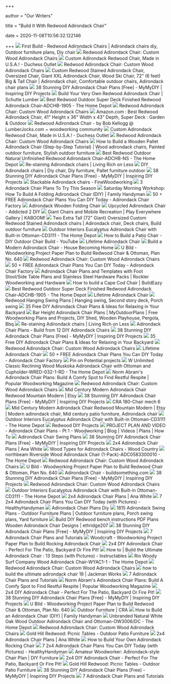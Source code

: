 +++
        
author = "Our Writers"
        
title = "Build It With Redwood Adirondack Chair"
        
date = 2020-11-08T10:56:32.122146
        
+++
[ ![](https://i.pinimg.com/originals/9d/3e/60/9d3e608808e15f3c942a7053988911de.jpg)](https://i.pinimg.com/originals/9d/3e/60/9d3e608808e15f3c942a7053988911de.jpg) First Build - Redwood Adirondack Chairs | Adirondack chairs diy, Outdoor  furniture plans, Diy chair
[ ![](https://www.foreverredwood.com/image/catalog/product/redwood-adirondack-chair/adirondack_chair_in_mature_redwood_with_transparent_premium_sealant_12.jpg)](https://www.foreverredwood.com/image/catalog/product/redwood-adirondack-chair/adirondack_chair_in_mature_redwood_with_transparent_premium_sealant_12.jpg) Redwood Adirondack Chair: Custom Wood Adirondack Chairs
[ ![](http://www.duchessoutlet.com/content/189479/Pergolas_etc/Redwood_Furniture/adironch_i.jpg)](http://www.duchessoutlet.com/content/189479/Pergolas_etc/Redwood_Furniture/adironch_i.jpg) Custom Adirondack Redwood Chair, Made in U.S.A.! - Duchess Outlet
[ ![](https://www.foreverredwood.com/image/catalog/product/redwood-adirondack-chair/adirondack_chair_in_mature_redwood_with_transparent_premium_sealant2.jpg)](https://www.foreverredwood.com/image/catalog/product/redwood-adirondack-chair/adirondack_chair_in_mature_redwood_with_transparent_premium_sealant2.jpg) Redwood Adirondack Chair: Custom Wood Adirondack Chairs
[ ![](https://i.pinimg.com/736x/e9/37/dc/e937dc083e576fe103258a527de8e912.jpg)](https://i.pinimg.com/736x/e9/37/dc/e937dc083e576fe103258a527de8e912.jpg) Custom Redwood Stained Adirondack Chair, Oversized Chair, Giant XXL Adirondack  Chair, Wood Ski Chair, 72" (6 feet) Big & Tall Chair | Adirondack chair,  Comfortable outdoor chairs, Adirondack chair plans
[ ![](https://www.mymydiy.com/wp-content/uploads/2017/06/JackmanWorks-Adirondack-Chair.jpg)](https://www.mymydiy.com/wp-content/uploads/2017/06/JackmanWorks-Adirondack-Chair.jpg) 38 Stunning DIY Adirondack Chair Plans [Free] - MyMyDIY | Inspiring DIY  Projects
[ ![](https://i2.wp.com/schuttelumber.com/wp-content/uploads/2013/03/22b8e9f598c6c0df600cc86e3440487e.jpg?resize=269%2C300)](https://i2.wp.com/schuttelumber.com/wp-content/uploads/2013/03/22b8e9f598c6c0df600cc86e3440487e.jpg?resize=269%2C300) Build Your Very Own Redwood Adirondack Chair | Schutte Lumber
[ ![](https://images.homedepot-static.com/productImages/5b2be020-4c27-4a02-be2e-e2a2b4be51ec/svn/best-redwood-wood-adirondack-chairs-adchb-1905-64_600.jpg)](https://images.homedepot-static.com/productImages/5b2be020-4c27-4a02-be2e-e2a2b4be51ec/svn/best-redwood-wood-adirondack-chairs-adchb-1905-64_600.jpg) Best Redwood Outdoor Super Deck Finished Redwood Adirondack Chair-ADCHB-1905  - The Home Depot
[ ![](https://www.foreverredwood.com/image/catalog/product/redwood-adirondack-chair/adirondack_2_.jpg)](https://www.foreverredwood.com/image/catalog/product/redwood-adirondack-chair/adirondack_2_.jpg) Redwood Adirondack Chair: Custom Wood Adirondack Chairs
[ ![](https://images-na.ssl-images-amazon.com/images/I/813LnMt2osL._AC_SX679_.jpg)](https://images-na.ssl-images-amazon.com/images/I/813LnMt2osL._AC_SX679_.jpg) Amazon.com : Best Redwood Adirondack Chair, 41" Height x 36" Width x 43"  Depth, Super Deck : Garden & Outdoor
[ ![](https://www.lumberjocks.com/assets/pictures/projects/279774.jpg)](https://www.lumberjocks.com/assets/pictures/projects/279774.jpg) Redwood Adirondack Chair - by Bob Kellogg @ LumberJocks.com ~ woodworking  community
[ ![](http://www.duchessoutlet.com/content/189479/Pergolas_etc/Redwood_Furniture/adironch_c.jpg)](http://www.duchessoutlet.com/content/189479/Pergolas_etc/Redwood_Furniture/adironch_c.jpg) Custom Adirondack Redwood Chair, Made in U.S.A.! - Duchess Outlet
[ ![](https://www.foreverredwood.com/image/cache/catalog/product/the-classic-adirondack-chairs/the_classic_adirondack_chair_michael_joie_1-800x800.jpg)](https://www.foreverredwood.com/image/cache/catalog/product/the-classic-adirondack-chairs/the_classic_adirondack_chair_michael_joie_1-800x800.jpg) Redwood Adirondack Chair: Custom Wood Adirondack Chairs
[ ![](https://i.pinimg.com/originals/7a/64/38/7a64387c02bd19d75b0814d3ddc93a01.jpg)](https://i.pinimg.com/originals/7a/64/38/7a64387c02bd19d75b0814d3ddc93a01.jpg) How to Build a Wooden Pallet Adirondack Chair (Step-by-Step Tutorial) |  Wood adirondack chairs, Painted outdoor furniture, Stylish outdoor furniture
[ ![](https://images.homedepot-static.com/productImages/3f2b0e80-d31a-47a3-ab8a-2ee4ad09c914/svn/best-redwood-wood-adirondack-chairs-adchb-ns-64_1000.jpg)](https://images.homedepot-static.com/productImages/3f2b0e80-d31a-47a3-ab8a-2ee4ad09c914/svn/best-redwood-wood-adirondack-chairs-adchb-ns-64_1000.jpg) Best Redwood Outdoor Natural Unfinished Redwood Adirondack Chair-ADCHB-NS -  The Home Depot
[ ![](http://livingrichonless.com/wp-content/uploads/2011/07/Powerwashed-chair1.jpg)](http://livingrichonless.com/wp-content/uploads/2011/07/Powerwashed-chair1.jpg) Re-staining Adirondack chairs | Living Rich on Less
[ ![](https://i.pinimg.com/originals/0c/47/1e/0c471ea9908770b7521583416b1d5bc9.jpg)](https://i.pinimg.com/originals/0c/47/1e/0c471ea9908770b7521583416b1d5bc9.jpg) DIY Adirondack chairs | Diy chair, Diy furniture, Pallet furniture outdoor
[ ![](https://www.mymydiy.com/wp-content/uploads/2017/06/How-to-Build-an-Adirondack-Chair.jpg)](https://www.mymydiy.com/wp-content/uploads/2017/06/How-to-Build-an-Adirondack-Chair.jpg) 38 Stunning DIY Adirondack Chair Plans [Free] - MyMyDIY | Inspiring DIY  Projects
[ ![](https://s3.amazonaws.com/finewoodworking.s3.tauntoncloud.com/app/uploads/2016/09/06192159/Griffith_Adirondack_chair_three-quarter-main.jpg)](https://s3.amazonaws.com/finewoodworking.s3.tauntoncloud.com/app/uploads/2016/09/06192159/Griffith_Adirondack_chair_three-quarter-main.jpg) Stackable Adirondack chairs - FineWoodworking
[ ![](https://www.mikeswoodworkingprojects.com/wp-content/uploads/2015/04/adirondack-chair-plans.jpg)](https://www.mikeswoodworkingprojects.com/wp-content/uploads/2015/04/adirondack-chair-plans.jpg) 3 Adirondack Chair Plans To Try This Season
[ ![](https://www.familyhandyman.com/wp-content/uploads/2018/07/ADIRONDACK16_WEB.jpg)](https://www.familyhandyman.com/wp-content/uploads/2018/07/ADIRONDACK16_WEB.jpg) Saturday Morning Workshop: How To Build A Folding Adirondack Chair (DIY) |  Family Handyman
[ ![](https://i2.wp.com/adirondackchairfactory.com/wp-content/uploads/Adirondack-Chair-Plans.jpg?fit=900%2C600&ssl=1)](https://i2.wp.com/adirondackchairfactory.com/wp-content/uploads/Adirondack-Chair-Plans.jpg?fit=900%2C600&ssl=1) 50 + FREE Adirondack Chair Plans You Can DIY Today - Adirondack Chair  Factory
[ ![](https://www.foreverredwood.com/image/cache/catalog/product/adirondack-wooden-folding-chair/adirondack_folding_1-800x800.jpg)](https://www.foreverredwood.com/image/cache/catalog/product/adirondack-wooden-folding-chair/adirondack_folding_1-800x800.jpg) Adirondack Wooden Folding Chair
[ ![](https://addicted2diy.com/wp-content/uploads/2020/04/post-pics-5761-1024x682.jpg)](https://addicted2diy.com/wp-content/uploads/2020/04/post-pics-5761-1024x682.jpg) Upcycled Adirondack Chair - Addicted 2 DIY
[ ![](https://kaboom.org/wp-content/uploads/2017/04/redwood-city-giant-chairs-and-mobile-recreation-4.jpg)](https://kaboom.org/wp-content/uploads/2017/04/redwood-city-giant-chairs-and-mobile-recreation-4.jpg) Giant Chairs and Mobile Recreation | Play Everywhere Gallery | KABOOM!
[ ![](https://i.pinimg.com/736x/c6/c7/9f/c6c79fc6de9f78d46e4b6b237948b64f.jpg)](https://i.pinimg.com/736x/c6/c7/9f/c6c79fc6de9f78d46e4b6b237948b64f.jpg) Two Extra Tall (72" Giant) Oversized Custom Redwood Stained Adirondack  chairs | Adirondack chair, Deck chairs, Build outdoor furniture
[ ![](https://images.homedepot-static.com/productImages/09eb547e-6d63-4be4-b13b-4a60b2980acf/svn/outdoor-interiors-wood-adirondack-chairs-cd3111-64_1000.jpg)](https://images.homedepot-static.com/productImages/09eb547e-6d63-4be4-b13b-4a60b2980acf/svn/outdoor-interiors-wood-adirondack-chairs-cd3111-64_1000.jpg) Outdoor Interiors Eucalyptus Adirondack Chair with Built-in Ottoman-CD3111  - The Home Depot
[ ![](https://i.ytimg.com/vi/k2PL0fmvl6k/maxresdefault.jpg)](https://i.ytimg.com/vi/k2PL0fmvl6k/maxresdefault.jpg) How to Build a Patio Chair - DIY Outdoor Chair Build - YouTube
[ ![](https://marvel-b1-cdn.bc0a.com/f00000000107743/www.lifetime.com/imagecache/kodachrome/product/main/742e4bbe-2e09-4933-81c2-9a4b4a1c345a.jpg)](https://marvel-b1-cdn.bc0a.com/f00000000107743/www.lifetime.com/imagecache/kodachrome/product/main/742e4bbe-2e09-4933-81c2-9a4b4a1c345a.jpg) Lifetime Adirondack Chair
[ ![](https://i1.wp.com/housebecominghome.com/wp-content/uploads/2020/07/Build-a-Modern-Adirondack-Chair-Plans.jpg?fit=500%2C500&ssl=1)](https://i1.wp.com/housebecominghome.com/wp-content/uploads/2020/07/Build-a-Modern-Adirondack-Chair-Plans.jpg?fit=500%2C500&ssl=1) Build a Modern Adirondack Chair - House Becoming Home
[ ![](https://woodcraft-production-weblinc.netdna-ssl.com/product_images/woodworking-project-paper-plan-to-build-redwood-chair-ottoman-plan-no-640/584519d469702d19cc0010b9/super_zoom.jpg?c=1480923604)](https://woodcraft-production-weblinc.netdna-ssl.com/product_images/woodworking-project-paper-plan-to-build-redwood-chair-ottoman-plan-no-640/584519d469702d19cc0010b9/super_zoom.jpg?c=1480923604) U Bild - Woodworking Project Paper Plan to Build Redwood Chair & Ottoman,  Plan No. 640
[ ![](https://www.foreverredwood.com/image/catalog/product/redwood-adirondack-chair/adirondacks_with_ottomans_in_mature_with_red_flowers_in_background_photoshopped_final.jpg)](https://www.foreverredwood.com/image/catalog/product/redwood-adirondack-chair/adirondacks_with_ottomans_in_mature_with_red_flowers_in_background_photoshopped_final.jpg) Redwood Adirondack Chair: Custom Wood Adirondack Chairs
[ ![](https://i2.wp.com/adirondackchairfactory.com/wp-content/uploads/lawn-chairs.jpg?resize=566%2C555)](https://i2.wp.com/adirondackchairfactory.com/wp-content/uploads/lawn-chairs.jpg?resize=566%2C555) 50 + FREE Adirondack Chair Plans You Can DIY Today - Adirondack Chair  Factory
[ ![](https://www.rockler.com/media/catalog/product/cache/3434eb5edc1f5c9809271cab5a58bac7/5/5/55204-01-1000_1.jpg)](https://www.rockler.com/media/catalog/product/cache/3434eb5edc1f5c9809271cab5a58bac7/5/5/55204-01-1000_1.jpg) Adirondack Chair Plans and Templates with Foot Stool/Side Table Plans and  Stainless Steel Hardware Packs | Rockler Woodworking and Hardware
[ ![](https://www.buildeazy.com/wp-content/uploads/userphoto-adir-nigel-600-2-600x385.gif)](https://www.buildeazy.com/wp-content/uploads/userphoto-adir-nigel-600-2-600x385.gif) How to build a Cape Cod Chair | BuildEazy
[ ![](https://images.homedepot-static.com/productImages/5803ff73-1446-4eea-9a3f-b74fc616cfa5/svn/best-redwood-wood-adirondack-chairs-adchb-1905-c3_600.jpg)](https://images.homedepot-static.com/productImages/5803ff73-1446-4eea-9a3f-b74fc616cfa5/svn/best-redwood-wood-adirondack-chairs-adchb-1905-c3_600.jpg) Best Redwood Outdoor Super Deck Finished Redwood Adirondack Chair-ADCHB-1905  - The Home Depot
[ ![](https://marvel-b1-cdn.bc0a.com/f00000000107743/www.lifetime.com/imagecache/kodachrome/product/main/25c5ba02-b567-4785-aa05-0c6f9c49a91f.jpg)](https://marvel-b1-cdn.bc0a.com/f00000000107743/www.lifetime.com/imagecache/kodachrome/product/main/25c5ba02-b567-4785-aa05-0c6f9c49a91f.jpg) Lifetime Adirondack Chair
[ ![](https://i.pinimg.com/originals/01/0e/36/010e36f29d869e9351224497f794f3ec.jpg)](https://i.pinimg.com/originals/01/0e/36/010e36f29d869e9351224497f794f3ec.jpg) Redwood Hanging Swing Plans | Hanging swing, Second story deck, Porch swing
[ ![](https://morningchores.com/wp-content/uploads/2016/08/35-Free-DIY-Adirondack-Chair-Plans-FB.jpg)](https://morningchores.com/wp-content/uploads/2016/08/35-Free-DIY-Adirondack-Chair-Plans-FB.jpg) 35 Free DIY Adirondack Chair Plans & Ideas for Relaxing in Your Backyard
[ ![](https://myoutdoorplans.com/wp-content/uploads/2017/03/Bar-height-adirondack-chair-plans-600x419.jpg)](https://myoutdoorplans.com/wp-content/uploads/2017/03/Bar-height-adirondack-chair-plans-600x419.jpg) Bar Height Adirondack Chair Plans | MyOutdoorPlans | Free Woodworking Plans  and Projects, DIY Shed, Wooden Playhouse, Pergola, Bbq
[ ![](http://livingrichonless.com/wp-content/uploads/2011/07/Finished-chairs-on-porch1.jpg)](http://livingrichonless.com/wp-content/uploads/2011/07/Finished-chairs-on-porch1.jpg) Re-staining Adirondack chairs | Living Rich on Less
[ ![](https://freeww.com/images/large/chairs/chair1.jpg)](https://freeww.com/images/large/chairs/chair1.jpg) Adirondack Chair Plans - Build from 12 DIY Adirondack Chairs
[ ![](https://www.mymydiy.com/wp-content/uploads/2017/06/Webp.net-compress-image.jpg)](https://www.mymydiy.com/wp-content/uploads/2017/06/Webp.net-compress-image.jpg) 38 Stunning DIY Adirondack Chair Plans [Free] - MyMyDIY | Inspiring DIY  Projects
[ ![](https://morningchores.com/wp-content/uploads/2016/08/Adirondack-chair-classic.jpg)](https://morningchores.com/wp-content/uploads/2016/08/Adirondack-chair-classic.jpg) 35 Free DIY Adirondack Chair Plans & Ideas for Relaxing in Your Backyard
[ ![](https://www.foreverredwood.com/image/catalog/product/redwood-adirondack-chair/img_1173_1.jpg)](https://www.foreverredwood.com/image/catalog/product/redwood-adirondack-chair/img_1173_1.jpg) Redwood Adirondack Chair: Custom Wood Adirondack Chairs
[ ![](https://marvel-b1-cdn.bc0a.com/f00000000107743/www.lifetime.com/imagecache/kodachrome/product/main/4c7206ad-fb86-4566-a0ff-6449a53fc52a.jpg)](https://marvel-b1-cdn.bc0a.com/f00000000107743/www.lifetime.com/imagecache/kodachrome/product/main/4c7206ad-fb86-4566-a0ff-6449a53fc52a.jpg) Lifetime Adirondack Chair
[ ![](https://i2.wp.com/adirondackchairfactory.com/wp-content/uploads/2%C3%974-Adirondack-chair-plan.jpg?resize=900%2C600)](https://i2.wp.com/adirondackchairfactory.com/wp-content/uploads/2%C3%974-Adirondack-chair-plan.jpg?resize=900%2C600) 50 + FREE Adirondack Chair Plans You Can DIY Today - Adirondack Chair  Factory
[ ![](https://i.pinimg.com/originals/97/ac/3e/97ac3ed15b6c49753af08ff410c9e6a0.jpg)](https://i.pinimg.com/originals/97/ac/3e/97ac3ed15b6c49753af08ff410c9e6a0.jpg) Pin on Potential projects
[ ![](https://images.homedepot-static.com/productImages/90f0f51e-ad9e-45cb-8cca-9be480d8f067/svn/w-unlimited-wood-adirondack-chairs-wred-032-1-rd-64_600.jpg)](https://images.homedepot-static.com/productImages/90f0f51e-ad9e-45cb-8cca-9be480d8f067/svn/w-unlimited-wood-adirondack-chairs-wred-032-1-rd-64_600.jpg) W Unlimited Classic Reclining Wood Muskoka Adirondack Chair with Ottoman  and Cupholder-WRED-032-1-RD - The Home Depot
[ ![](https://cdn.popularwoodworking.com/wp-content/uploads/2018/12/norm-abrams-and-steven-shanesy-adirondack-chair-opener.jpg)](https://cdn.popularwoodworking.com/wp-content/uploads/2018/12/norm-abrams-and-steven-shanesy-adirondack-chair-opener.jpg) Norm Abram's Adirondack Chair Plans: Build A Comfy Spot to Find Restful  Respite | Popular Woodworking Magazine
[ ![](https://www.foreverredwood.com/image/catalog/product/redwood-adirondack-chair/pentagon_-_furniture.jpg)](https://www.foreverredwood.com/image/catalog/product/redwood-adirondack-chair/pentagon_-_furniture.jpg) Redwood Adirondack Chair: Custom Wood Adirondack Chairs
[ ![](https://i.etsystatic.com/8030926/r/il/3b1bde/480635576/il_570xN.480635576_2rwq.jpg)](https://i.etsystatic.com/8030926/r/il/3b1bde/480635576/il_570xN.480635576_2rwq.jpg) Mid Century Modern Adirondack Chair Redwood Mountain Modern | Etsy
[ ![](https://www.mymydiy.com/wp-content/uploads/2017/06/This-Old-House-How-to-Build-an-Adirondack-Chair.jpg)](https://www.mymydiy.com/wp-content/uploads/2017/06/This-Old-House-How-to-Build-an-Adirondack-Chair.jpg) 38 Stunning DIY Adirondack Chair Plans [Free] - MyMyDIY | Inspiring DIY  Projects
[ ![](x-raw-image:///e89ef96d3cd73997e565c2aaf4283eb98d2122c9c19e1c416a05d9754feefc00)](x-raw-image:///e89ef96d3cd73997e565c2aaf4283eb98d2122c9c19e1c416a05d9754feefc00) CRA 180-Chair mech 6
[ ![](https://i.pinimg.com/originals/64/49/53/644953dd0c27a5fdece35ec950de60e8.jpg)](https://i.pinimg.com/originals/64/49/53/644953dd0c27a5fdece35ec950de60e8.jpg) Mid Century Modern Adirondack Chair Redwood Mountain Modern | Etsy | Modern adirondack  chair, Mid century patio furniture, Adirondack chair
[ ![](https://images.homedepot-static.com/productImages/f0d03376-1c7b-4e87-8aeb-60ca799ca203/svn/outdoor-interiors-wood-adirondack-chairs-cd3111-1f_600.jpg)](https://images.homedepot-static.com/productImages/f0d03376-1c7b-4e87-8aeb-60ca799ca203/svn/outdoor-interiors-wood-adirondack-chairs-cd3111-1f_600.jpg) Outdoor Interiors Eucalyptus Adirondack Chair with Built-in Ottoman-CD3111  - The Home Depot
[ ![](http://www.redwoodsalvagesales.com/images/pdf-AdChair.gif)](http://www.redwoodsalvagesales.com/images/pdf-AdChair.gif) Redwood DIY Projects
[ ![](https://www.woodworkersjournal.com/wp-content/uploads/adirondack-lead.jpg)](https://www.woodworkersjournal.com/wp-content/uploads/adirondack-lead.jpg) PROJECT PLAN AND VIDEO - Adirondack Chair Plans - Pt 1 - Woodworking | Blog  | Videos | Plans | How To
[ ![](https://i.pinimg.com/originals/47/21/15/472115f1ed2ba62614323e69f2686bb7.jpg)](https://i.pinimg.com/originals/47/21/15/472115f1ed2ba62614323e69f2686bb7.jpg) Adirondack Chair Swing Plans
[ ![](https://i.imgur.com/yEpzdyV.jpg)](https://i.imgur.com/yEpzdyV.jpg) 38 Stunning DIY Adirondack Chair Plans [Free] - MyMyDIY | Inspiring DIY  Projects
[ ![](https://www.ana-white.com/sites/default/files/ana-white-home-depot-adirondack-chair.jpg)](https://www.ana-white.com/sites/default/files/ana-white-home-depot-adirondack-chair.jpg) 2x4 Adirondack Chair Plans | Ana White
[ ![](https://woodcountry.com/wp-content/uploads/2013/03/Copy-of-Copy-of-Idaho-Adirondack3.jpg)](https://woodcountry.com/wp-content/uploads/2013/03/Copy-of-Copy-of-Idaho-Adirondack3.jpg) Wood Types for Adirondack Chairs - Wood Country
[ ![](https://images.homedepot-static.com/productImages/4c2e5169-f456-4718-85d3-2c1f5d9b83d1/svn/northbeam-wood-adirondack-chairs-adc0583300010-64_600.jpg)](https://images.homedepot-static.com/productImages/4c2e5169-f456-4718-85d3-2c1f5d9b83d1/svn/northbeam-wood-adirondack-chairs-adc0583300010-64_600.jpg) northbeam Riverside Wood Adirondack Chair (1-Pack)-ADC0583300010 - The Home  Depot
[ ![](https://www.foreverredwood.com/image/catalog/product/redwood-adirondack-chair/dscn0970.jpg)](https://www.foreverredwood.com/image/catalog/product/redwood-adirondack-chair/dscn0970.jpg) Redwood Adirondack Chair: Custom Wood Adirondack Chairs
[ ![](https://woodcraft-production-weblinc.netdna-ssl.com/product_images/woodworking-project-paper-plan-to-build-adirondack-chair-plan-no-55/584519b569702d19cc00107d/large_thumb.jpg?c=1480923573)](https://woodcraft-production-weblinc.netdna-ssl.com/product_images/woodworking-project-paper-plan-to-build-adirondack-chair-plan-no-55/584519b569702d19cc00107d/large_thumb.jpg?c=1480923573) U Bild - Woodworking Project Paper Plan to Build Redwood Chair & Ottoman,  Plan No. 640
[ ![](https://www.buildsomething.com/webres/Plans/Images/2FD1A1991DEC160DA9C151336C280FEBC07573EBEF3F4F9A.jpg)](https://www.buildsomething.com/webres/Plans/Images/2FD1A1991DEC160DA9C151336C280FEBC07573EBEF3F4F9A.jpg) Adirondack Chair - buildsomething.com
[ ![](https://www.mymydiy.com/wp-content/uploads/2017/06/Adirondack-Chair-and-Love-Seat.jpg)](https://www.mymydiy.com/wp-content/uploads/2017/06/Adirondack-Chair-and-Love-Seat.jpg) 38 Stunning DIY Adirondack Chair Plans [Free] - MyMyDIY | Inspiring DIY  Projects
[ ![](https://www.foreverredwood.com/image/catalog/product/redwood-adirondack-chair/adirondack_1_.jpg)](https://www.foreverredwood.com/image/catalog/product/redwood-adirondack-chair/adirondack_1_.jpg) Redwood Adirondack Chair: Custom Wood Adirondack Chairs
[ ![](https://images.homedepot-static.com/productImages/fd7d40ce-9ef1-445e-b3be-2661641a10b9/svn/outdoor-interiors-wood-adirondack-chairs-cd3111-c3_600.jpg)](https://images.homedepot-static.com/productImages/fd7d40ce-9ef1-445e-b3be-2661641a10b9/svn/outdoor-interiors-wood-adirondack-chairs-cd3111-c3_600.jpg) Outdoor Interiors Eucalyptus Adirondack Chair with Built-in Ottoman-CD3111  - The Home Depot
[ ![](https://www.ana-white.com/sites/default/files/inline-images/3154828029_1370546324.jpg)](https://www.ana-white.com/sites/default/files/inline-images/3154828029_1370546324.jpg) 2x4 Adirondack Chair Plans | Ana White
[ ![](https://i.ytimg.com/vi/iJsqjLw5QBg/maxresdefault.jpg)](https://i.ytimg.com/vi/iJsqjLw5QBg/maxresdefault.jpg) 7 2x4 Adirondack Chair Plans You Can DIY Today (with Pictures) -  HealthyHandyman
[ ![](https://www.justthewoods.com/wp-content/uploads/2018/04/making-a-diy-adirondack-chair-.jpg)](https://www.justthewoods.com/wp-content/uploads/2018/04/making-a-diy-adirondack-chair-.jpg) Adirondack Chair Plans Diy
[ ![](https://i.pinimg.com/originals/4d/50/e9/4d50e9b0f6890206e0c0f14a7abe7dab.jpg)](https://i.pinimg.com/originals/4d/50/e9/4d50e9b0f6890206e0c0f14a7abe7dab.jpg) 1815 Adirondack Swing Plans - Outdoor Furniture Plans | Outdoor furniture  plans, Porch swing plans, Yard furniture
[ ![](http://skovsolutions.com/images/Bench_After420x288px.jpg)](http://skovsolutions.com/images/Bench_After420x288px.jpg) Build DIY Redwood bench instructions PDF Plans Wooden Adirondack Chair  Designs | ethridge207
[ ![](https://www.mymydiy.com/wp-content/uploads/2017/06/Classic-Adirondack-Chair-Plans.png)](https://www.mymydiy.com/wp-content/uploads/2017/06/Classic-Adirondack-Chair-Plans.png) 38 Stunning DIY Adirondack Chair Plans [Free] - MyMyDIY | Inspiring DIY  Projects
[ ![](https://www.fouroakscrafts.com/wp-content/uploads/2018/11/DSCF6373-730x973.jpg)](https://www.fouroakscrafts.com/wp-content/uploads/2018/11/DSCF6373-730x973.jpg) 7 Adirondack Chair Plans and Tutorials
[ ![](https://woodcraft-production-weblinc.netdna-ssl.com/product_images/woodworking-project-paper-plan-to-build-rocking-adirondack-chair/5843c2e769702d0253000783/super_zoom.jpg?c=1480835815)](https://woodcraft-production-weblinc.netdna-ssl.com/product_images/woodworking-project-paper-plan-to-build-rocking-adirondack-chair/5843c2e769702d0253000783/super_zoom.jpg?c=1480835815) Woodcraft - Woodworking Project Paper Plan to Build Rocking Adirondack Chair
[ ![](https://oldworldgardenfarms.com/wp-content/uploads/2017/09/2x4-diy-adirondack-chair.jpg)](https://oldworldgardenfarms.com/wp-content/uploads/2017/09/2x4-diy-adirondack-chair.jpg) 2x4 DIY Adirondack Chair - Perfect For The Patio, Backyard Or Fire Pit!
[ ![](https://i.ytimg.com/vi/PbDGfQdiaM4/maxresdefault.jpg)](https://i.ytimg.com/vi/PbDGfQdiaM4/maxresdefault.jpg) How to | Build the Ultimate Adirondack Chair : 13 Steps (with Pictures) -  Instructables
[ ![](https://images.homedepot-static.com/productImages/474d3966-d26f-460d-9a3a-b54e49bd96a0/svn/rio-wood-adirondack-chairs-wyac1-1-64_600.jpg)](https://images.homedepot-static.com/productImages/474d3966-d26f-460d-9a3a-b54e49bd96a0/svn/rio-wood-adirondack-chairs-wyac1-1-64_600.jpg) Rio Woody Surf Company Wood Adirondack Chair-WYAC1-1 - The Home Depot
[ ![](https://www.foreverredwood.com/media/dimensions//Adirondack_Chair.png)](https://www.foreverredwood.com/media/dimensions//Adirondack_Chair.png) Redwood Adirondack Chair: Custom Wood Adirondack Chairs
[ ![](https://i2.wp.com/www.jackmanworks.com/wp-content/uploads/2017/10/how-to-build-the-ultimate-adirondack-chair-19.jpg?ssl=1)](https://i2.wp.com/www.jackmanworks.com/wp-content/uploads/2017/10/how-to-build-the-ultimate-adirondack-chair-19.jpg?ssl=1) how to build the ultimate adirondack chair 19 | Jackman Works
[ ![](https://www.fouroakscrafts.com/wp-content/uploads/2018/11/7-Adirondack-Chair-Tutorials-and-Plans-850x713.jpg)](https://www.fouroakscrafts.com/wp-content/uploads/2018/11/7-Adirondack-Chair-Tutorials-and-Plans-850x713.jpg) 7 Adirondack Chair Plans and Tutorials
[ ![](https://cdn.popularwoodworking.com/wp-content/uploads/2018/12/9-norm-abrams-and-steven-shanesy-adirondack-chair-681x1024.jpg)](https://cdn.popularwoodworking.com/wp-content/uploads/2018/12/9-norm-abrams-and-steven-shanesy-adirondack-chair-681x1024.jpg) Norm Abram's Adirondack Chair Plans: Build A Comfy Spot to Find Restful  Respite | Popular Woodworking Magazine
[ ![](https://oldworldgardenfarms.com/wp-content/uploads/2017/09/Adirondack-chair-back.jpg)](https://oldworldgardenfarms.com/wp-content/uploads/2017/09/Adirondack-chair-back.jpg) 2x4 DIY Adirondack Chair - Perfect For The Patio, Backyard Or Fire Pit!
[ ![](https://www.mymydiy.com/wp-content/uploads/2017/06/How-to-Build-Adirondack-Chairs-Easy-DIY-Plans.jpg)](https://www.mymydiy.com/wp-content/uploads/2017/06/How-to-Build-Adirondack-Chairs-Easy-DIY-Plans.jpg) 38 Stunning DIY Adirondack Chair Plans [Free] - MyMyDIY | Inspiring DIY  Projects
[ ![](https://woodcraft-production-weblinc.netdna-ssl.com/product_images/woodworking-project-paper-plan-to-build-english-garden-chair-plan-no-856/58451a0069702d19cc0010ff/large_thumb.jpg?c=1480923648)](https://woodcraft-production-weblinc.netdna-ssl.com/product_images/woodworking-project-paper-plan-to-build-english-garden-chair-plan-no-856/58451a0069702d19cc0010ff/large_thumb.jpg?c=1480923648) U Bild - Woodworking Project Paper Plan to Build Redwood Chair & Ottoman,  Plan No. 640
[ ![](http://www.calredwood.org/wp-content/uploads/2014/07/CRA-Website-Header.jpg)](http://www.calredwood.org/wp-content/uploads/2014/07/CRA-Website-Header.jpg) Outdoor Furniture | CRA
[ ![](https://www.familyhandyman.com/wp-content/uploads/2017/06/FH01JUN_ADRCHR_01-2.jpg)](https://www.familyhandyman.com/wp-content/uploads/2017/06/FH01JUN_ADRCHR_01-2.jpg) How to Build an Adirondack Chair (DIY) | Family Handyman
[ ![](https://images.homedepot-static.com/productImages/c2d7f68c-2278-44a3-a1eb-45d62c58ff60/svn/wood-adirondack-chairs-ow3006-dc-64_1000.jpg)](https://images.homedepot-static.com/productImages/c2d7f68c-2278-44a3-a1eb-45d62c58ff60/svn/wood-adirondack-chairs-ow3006-dc-64_1000.jpg) Unbranded Natural White Oak Wood Outdoor Adirondack Chair and  Ottoman-OW3006/DC - The Home Depot
[ ![](https://www.foreverredwood.com/image/catalog/product/redwood-adirondack-chair/adir_chairxw_otto_lg_2_1_1.jpg)](https://www.foreverredwood.com/image/catalog/product/redwood-adirondack-chair/adir_chairxw_otto_lg_2_1_1.jpg) Redwood Adirondack Chair: Custom Wood Adirondack Chairs
[ ![](https://www.ghredwood.com/wp-content/uploads/SRB-0331.jpg)](https://www.ghredwood.com/wp-content/uploads/SRB-0331.jpg) Gold Hill Redwood: Picnic Tables - Outdoor Patio Furniture
[ ![](https://www.ana-white.com/sites/default/files/images/3154828028_1370546324.jpg)](https://www.ana-white.com/sites/default/files/images/3154828028_1370546324.jpg) 2x4 Adirondack Chair Plans | Ana White
[ ![](https://www.thesprucecrafts.com/thmb/mP-WPDOyYhuuXs40rQCXGj-gZ4c=/735x0/GliderRocker-56aa2c173df78cf772acf2c8.jpg)](https://www.thesprucecrafts.com/thmb/mP-WPDOyYhuuXs40rQCXGj-gZ4c=/735x0/GliderRocker-56aa2c173df78cf772acf2c8.jpg) How to Build Your Own Adirondack Rocking Chair
[ ![](https://healthyhandyman.com/wp-content/uploads/2020/05/Adirondack-Chair-Plans-You-Can-DIY-Today.jpg)](https://healthyhandyman.com/wp-content/uploads/2020/05/Adirondack-Chair-Plans-You-Can-DIY-Today.jpg) 7 2x4 Adirondack Chair Plans You Can DIY Today (with Pictures) -  HealthyHandyman
[ ![](http://amatuer-woodworker.com/images/june97/adiron1.gif)](http://amatuer-woodworker.com/images/june97/adiron1.gif) Amateur Woodworker: Adirondack-style Chair Plan | DIY Furniture
[ ![](https://oldworldgardenfarms.com/wp-content/uploads/2017/09/Chair-With-Pieces.jpg)](https://oldworldgardenfarms.com/wp-content/uploads/2017/09/Chair-With-Pieces.jpg) 2x4 DIY Adirondack Chair - Perfect For The Patio, Backyard Or Fire Pit!
[ ![](https://www.ghredwood.com/wp-content/uploads/SRB-029-1.jpg)](https://www.ghredwood.com/wp-content/uploads/SRB-029-1.jpg) Gold Hill Redwood: Picnic Tables - Outdoor Patio Furniture
[ ![](https://www.mymydiy.com/wp-content/uploads/2018/05/adirondack-chair-plans.jpg)](https://www.mymydiy.com/wp-content/uploads/2018/05/adirondack-chair-plans.jpg) 38 Stunning DIY Adirondack Chair Plans [Free] - MyMyDIY | Inspiring DIY  Projects
[ ![](https://www.fouroakscrafts.com/wp-content/uploads/2018/11/adirondack-chair-2.jpg)](https://www.fouroakscrafts.com/wp-content/uploads/2018/11/adirondack-chair-2.jpg) 7 Adirondack Chair Plans and Tutorials
